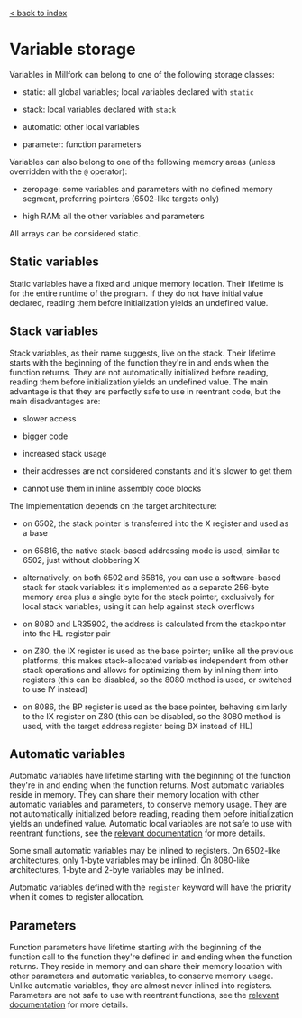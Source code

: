 [< back to index](../doc_index.md)

# Variable storage

Variables in Millfork can belong to one of the following storage classes:

* static: all global variables; local variables declared with `static`

* stack: local variables declared with `stack`

* automatic: other local variables

* parameter: function parameters

Variables can also belong to one of the following memory areas 
(unless overridden with the `@` operator):

* zeropage: some variables and parameters with no defined memory segment, preferring pointers (6502-like targets only)

* high RAM: all the other variables and parameters

All arrays can be considered static.

## Static variables

Static variables have a fixed and unique memory location. 
Their lifetime is for the entire runtime of the program. 
If they do not have initial value declared, reading them before initialization yields an undefined value. 

## Stack variables

Stack variables, as their name suggests, live on the stack. 
Their lifetime starts with the beginning of the function they're in 
and ends when the function returns. 
They are not automatically initialized before reading, reading them before initialization yields an undefined value. 
The main advantage is that they are perfectly safe to use in reentrant code,
but the main disadvantages are:
 
* slower access

* bigger code

* increased stack usage

* their addresses are not considered constants and it's slower to get them

* cannot use them in inline assembly code blocks

The implementation depends on the target architecture:

* on 6502, the stack pointer is transferred into the X register and used as a base

* on 65816, the native stack-based addressing mode is used, similar to 6502, just without clobbering X

* alternatively, on both 6502 and 65816, you can use a software-based stack for stack variables:
    it's implemented as a separate 256-byte memory area plus a single byte for the stack pointer,
    exclusively for local stack variables; using it can help against stack overflows

* on 8080 and LR35902, the address is calculated from the stackpointer into the HL register pair

* on Z80, the IX register is used as the base pointer; unlike all the previous platforms,
this makes stack-allocated variables independent from other stack operations
and allows for optimizing them by inlining them into registers
(this can be disabled, so the 8080 method is used, or switched to use IY instead)

* on 8086, the BP register is used as the base pointer, behaving similarly to the IX register on Z80
(this can be disabled, so the 8080 method is used, with the target address register being BX instead of HL)

## Automatic variables

Automatic variables have lifetime starting with the beginning of the function they're in 
and ending when the function returns. 
Most automatic variables reside in memory. 
They can share their memory location with other automatic variables and parameters, 
to conserve memory usage. 
They are not automatically initialized before reading, reading them before initialization yields an undefined value. 
Automatic local variables are not safe to use with reentrant functions, see the [relevant documentation](../lang/reentrancy.md) for more details.

Some small automatic variables may be inlined to registers. 
On 6502-like architectures, only 1-byte variables may be inlined.
On 8080-like architectures, 1-byte and 2-byte variables may be inlined.

Automatic variables defined with the `register` keyword will have the priority when it comes to register allocation.

## Parameters

Function parameters have lifetime starting with the beginning 
of the function call to the function they're defined in 
and ending when the function returns. 
They reside in memory and can share their memory location with other parameters and automatic variables, 
to conserve memory usage. 
Unlike automatic variables, they are almost never inlined into registers.
Parameters are not safe to use with reentrant functions, see the [relevant documentation](../lang/reentrancy.md) for more details.


